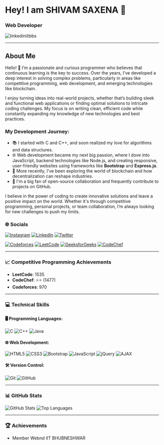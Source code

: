 # Hey! I am SHIVAM SAXENA 👋

### Web Developer 

![linkediniitbbs](https://github.com/user-attachments/assets/5742c9df-229f-4f53-9779-a3e37d8d2362) <!-- Add your image URL here -->
 <!-- Add an image here if you'd like -->

---

## About Me

Hello! 👋 I’m a passionate and curious programmer who believes that continuous learning is the key to success. Over the years, I’ve developed a deep interest in solving complex problems, particularly in areas like competitive programming, web development, and emerging technologies like blockchain.

I enjoy turning ideas into real-world projects, whether that’s building sleek and functional web applications or finding optimal solutions to intricate coding challenges. My focus is on writing clean, efficient code while constantly expanding my knowledge of new technologies and best practices.

### My Development Journey:
- 📚 I started with C and C++, and soon realized my love for algorithms and data structures.
- 🌐 Web development became my next big passion, where I dove into JavaScript, backend technologies like Node.js, and creating responsive, user-friendly websites using frameworks like **Bootstrap** and **Express.js**.
- 🚀 More recently, I've been exploring the world of blockchain and how decentralization can reshape industries.
- 🤝 I'm a big fan of open-source collaboration and frequently contribute to projects on GitHub.

I believe in the power of coding to create innovative solutions and leave a positive impact on the world. Whether it's through competitive programming, personal projects, or team collaboration, I’m always looking for new challenges to push my limits.


### 🌐 Socials
<!-- [![Facebook](https://img.shields.io/badge/Facebook-%231877F2.svg?logo=Facebook&logoColor=white)](https://facebook.com/) -->
[![Instagram](https://img.shields.io/badge/Instagram-%23E4405F.svg?logo=Instagram&logoColor=white)](https://instagram.com/its_the_shivam_)
[![LinkedIn](https://img.shields.io/badge/LinkedIn-%230077B5.svg?logo=linkedin&logoColor=white)](https://www.linkedin.com/in/shivam-saxena-aa8754289)
[![Twitter](https://img.shields.io/badge/Twitter-%231DA1F2.svg?logo=Twitter&logoColor=white)](https://twitter.com/Shivam562006)
<!-- [![Medium](https://img.shields.io/badge/Medium-%23000000.svg?logo=Medium&logoColor=white)](https://medium.com/@yourprofile)-->
[![Codeforces](https://img.shields.io/badge/Codeforces-%235A5A5A.svg?logo=Codeforces&logoColor=white)](https://codeforces.com/profile/shivamsaxena562006)
[![LeetCode](https://img.shields.io/badge/LeetCode-%23FFA116.svg?style=flat&logo=LeetCode&logoColor=white)](https://leetcode.com/shivamsaxena56)
[![GeeksforGeeks](https://img.shields.io/badge/GeeksforGeeks-%2300C853.svg?style=flat&logo=GeeksforGeeks&logoColor=white)](https://auth.geeksforgeeks.org/user/shivamsaxena56)
[![CodeChef](https://img.shields.io/badge/CodeChef-%235B4638.svg?style=flat&logo=CodeChef&logoColor=white)](https://www.codechef.com/users/shivamsaxena56)

---
### 📈 Competitive Programming Achievements
- **LeetCode**: 1535  
- **CodeChef**: ⭐⭐ (1477)  
- **Codeforces**: 970  

---
### 💻 Technical Skills

#### 🖥 Programming Languages:
![C](https://img.shields.io/badge/C-%2300599C.svg?style=flat&logo=c&logoColor=white)
![C++](https://img.shields.io/badge/C++-%2300599C.svg?style=flat&logo=c%2B%2B&logoColor=white)
![Java](https://img.shields.io/badge/Java-%23ED8B00.svg?style=flat&logo=java&logoColor=white)

#### 🌐 Web Development:
![HTML5](https://img.shields.io/badge/HTML5-%23E34F26.svg?style=flat&logo=html5&logoColor=white)
![CSS3](https://img.shields.io/badge/CSS3-%231572B6.svg?style=flat&logo=css3&logoColor=white)
![Bootstrap](https://img.shields.io/badge/Bootstrap-%23563D7C.svg?style=flat&logo=bootstrap&logoColor=white)
![JavaScript](https://img.shields.io/badge/JavaScript-%23F7DF1E.svg?style=flat&logo=javascript&logoColor=black)
![jQuery](https://img.shields.io/badge/jQuery-%230769AD.svg?style=flat&logo=jquery&logoColor=white)
![AJAX](https://img.shields.io/badge/AJAX-%230A74DA.svg?style=flat)
<!--![Node.js](https://img.shields.io/badge/Node.js-%23339933.svg?style=flat&logo=nodedotjs&logoColor=white)
![Express.js](https://img.shields.io/badge/Express.js-%23000000.svg?style=flat&logo=express&logoColor=white)-->

#### 🛠 Version Control:
![Git](https://img.shields.io/badge/Git-%23F05032.svg?style=flat&logo=git&logoColor=white)
![GitHub](https://img.shields.io/badge/GitHub-%23181717.svg?style=flat&logo=github&logoColor=white)

---

### 📊 GitHub Stats
![GitHub Stats](https://github-readme-stats.vercel.app/api?username=Saxena-Shivam&show_icons=true&theme=dark&count_private=true)
![Top Languages](https://github-readme-stats.vercel.app/api/top-langs/?username=Saxena-Shivam&layout=compact&theme=dark)

---

### 🏆 Achievements
- Member Webnd IIT BHUBNESHWAR


